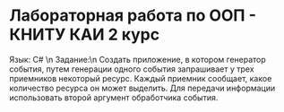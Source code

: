 # Лабораторная работа по ООП - КНИТУ КАИ 2 курс
Язык: C# \n
Задание:\n Cоздать приложение, в котором генератор события, путем генерации одного события запрашивает у трех приемников некоторый ресурс. Каждый приемник сообщает, какое количество ресурса он может выделить. Для передачи информации использовать второй аргумент обработчика события.
